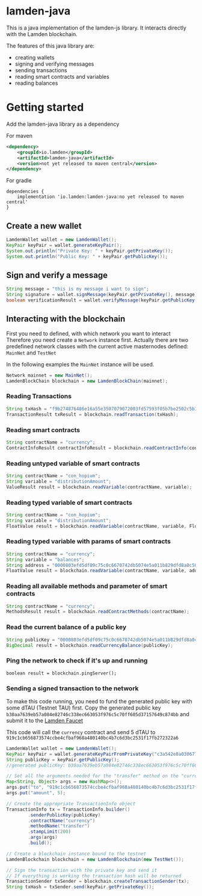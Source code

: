 # lamden-java
This is a java implementation of the lamden-js library.
It interacts directly with the Lamden blockchain.

The features of this java library are:
* creating wallets
* signing and verifying messages
* sending transactions 
* reading smart contracts and variables
* reading balances

# Getting started

Add the lamden-java library as a dependency

For maven
```xml
<dependency>
    <groupId>io.lamden</groupId>
    <artifactId>lamden-java</artifactId>
    <version>not yet released to maven central</version>
</dependency>
```

For gradle
```
dependencies {
    implementation 'io.lamden:lamden-java:no yet released to maven central'  
}
```

## Create a new wallet
```java
LamdenWallet wallet = new LamdenWallet();
KeyPair keyPair = wallet.generateKeyPair();
System.out.println("Private Key: " + keyPair.getPrivateKey());
System.out.println("Public Key: " + keyPair.getPublicKey());
```

## Sign and verify a message
```java
String message = "this is my message i want to sign";
String signature = wallet.signMessage(keyPair.getPrivateKey(), message);
boolean verificationResult = wallet.verifyMessage(keyPair.getPublicKey(), message, signature);
```

## Interacting with the blockchain

First you need to defined, with which network you want to interact
Therefore you need create a `Network` instance first.
Actually there are two predefined network classes with the current active masternodes defined: `MainNet` and `TestNet`

In the following examples the `MainNet` instance will be used.

```java
Network mainnet = new MainNet();
LamdenBlockChain blockchain = new LamdenBlockChain(mainnet);
```

### Reading Transactions

```java
String txHash = "f9b274876486e16a55e3507079072003fd57593f05b7be2502c5b1c762203df6";
TransactionResult txResult = blockchain.readTransaction(txHash);
```

### Reading smart contracts

```java
String contractName = "currency";
ContractInfoResult contractInfoResult = blockchain.readContractInfo(contractName);
```

### Reading untyped variable of smart contracts

```java
String contractName = "con_hopium";
String variable = "distributionAmount";
ValueResult result = blockchain.readVariable(contractName, variable);
```

### Reading typed variable of smart contracts

```java
String contractName = "con_hopium";
String variable = "distributionAmount";
FloatValue result = blockchain.readVariable(contractName, variable, FloatValue.class);
```

### Reading typed variable with params of smart contracts

```java
String contractName = "currency";
String variable = "balances";
String address = "0000803efd5df09c75c0c6670742db5074e5a011b829dfd8a0c50726d263a345";
FloatValue result = blockchain.readVariable(contractName, variable, address, FloatValue.class);
```

### Reading all available methods and parameter of smart contracts

```java
String contractName = "currency";
MethodsResult result = blockchain.readContractMethods(contractName);
```

### Read the current balance of a public key

```java
String publicKey = "0000803efd5df09c75c0c6670742db5074e5a011b829dfd8a0c50726d263a345";
BigDecimal result = blockchain.readCurrencyBalance(publicKey);
```


### Ping the network to check if it's up and running

```
boolean result = blockchain.pingServer();
```

### Sending a signed transaction to the network

To make this code running, you need to fund the generated public key with some dTAU (Testnet TAU) first.
Copy the generated public key `b30aa7639eb57a084e82746c338ec663053f976c5c70ff605d37157649c874bb` and 
submit it to the [Lamden Faucet](https://faucet.lamden.io)

This code will call the `currency` contract and send 5 dTAU to `919c1cb656873574ccbe4cfbaf968a480140bc4b7c6d3bc2531f17fb272322a6`

```java
LamdenWallet wallet = new LamdenWallet();
KeyPair keyPair = wallet.generateKeyPairFromPrivateKey("c3a542e8a03067781f6b1352bf9b3fbeb65c6fa54cf0da5b1815a477ea656147");
String publicKey = keyPair.getPublicKey();
//generated publicKey: b30aa7639eb57a084e82746c338ec663053f976c5c70ff605d37157649c874bb

// Set all the arguments needed for the "transfer" method on the "currency" contract
Map<String, Object> args = new HashMap<>();
args.put("to", "919c1cb656873574ccbe4cfbaf968a480140bc4b7c6d3bc2531f17fb272322a6");
args.put("amount", 5);

// Create the appropriate TransactionInfo object
TransactionInfo tx = TransactionInfo.builder()
        .senderPublicKey(publicKey)
        .contractName("currency")
        .methodName("transfer")
        .stampLimit(200)
        .args(args)
        .build();

// Create a blockchain instance bound to the testnet
LamdenBlockchain blockchain = new LamdenBlockchain(new TestNet());

// Sign the transaction with the private key and send it
// If everything is working the transaction hash will be returned
TransactionSender txSender = blockchain.createTransactionSender(tx);
String txHash = txSender.send(keyPair.getPrivateKey());
```